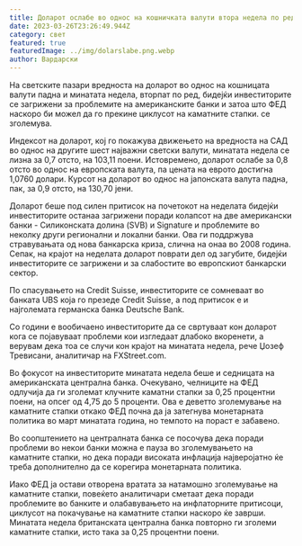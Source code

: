 ```yaml
---
title: Доларот ослабе во однос на кошничката валути втора недела по ред
date: 2023-03-26T23:26:49.944Z
category: свет
featured: true
featuredImage: ../img/dolarslabe.png.webp
author: Вардарски
---
```


На светските пазари вредноста на доларот во однос на кошницата валути падна и минатата недела, вторпат по ред, бидејќи инвеститорите се загрижени за проблемите на американските банки и затоа што ФЕД наскоро би можел да го прекине циклусот на каматните стапки. се зголемува.

Индексот на доларот, кој го покажува движењето на вредноста на САД во однос на другите шест најважни светски валути, минатата недела се лизна за 0,7 отсто, на 103,11 поени. Истовремено, доларот ослабе за 0,8 отсто во однос на европската валута, па цената на еврото достигна 1,0760 долари. Курсот на доларот во однос на јапонската валута падна, пак, за 0,9 отсто, на 130,70 јени.

Доларот беше под силен притисок на почетокот на неделата бидејќи инвеститорите останаа загрижени поради колапсот на две американски банки - Силиконската долина (SVB) и Signature и проблемите во неколку други регионални и локални банки. Ова ги поддржува стравувањата од нова банкарска криза, слична на онаа во 2008 година. Сепак, на крајот на неделата доларот поврати дел од загубите, бидејќи инвеститорите се загрижени и за слабостите во европскиот банкарски сектор.

По спасувањето на Credit Suisse, инвеститорите се сомневаат во банката UBS која го презеде Credit Suisse, а под притисок е и најголемата германска банка Deutsche Bank.

Со години е вообичаено инвеститорите да се свртуваат кон доларот кога се појавуваат проблеми кои изгледаат длабоко вкоренети, а верувам дека тоа се случи кон крајот на минатата недела, рече Џозеф Тревисани, аналитичар на FXStreet.com.

Во фокусот на инвеститорите минатата недела беше и седницата на американската централна банка. Очекувано, челниците на ФЕД одлучија да ги зголемат клучните каматни стапки за 0,25 процентни поени, на опсег од 4,75 до 5 проценти. Ова е деветто зголемување на каматните стапки откако ФЕД почна да ја затегнува монетарната политика во март минатата година, но темпото на пораст е забавено.

Во соопштението на централната банка се посочува дека поради проблеми во некои банки можна е пауза во зголемувањето на каматните стапки, но дека поради високата инфлација најверојатно ќе треба дополнително да се корегира монетарната политика.

Иако ФЕД ја остави отворена вратата за натамошно зголемување на каматните стапки, повеќето аналитичари сметаат дека поради проблемите во банките и олабавувањето на инфлаторните притисоци, циклусот на покачување на каматните стапки наскоро ќе заврши. Минатата недела британската централна банка повторно ги зголеми каматните стапки, исто така за 0,25 процентни поени.
